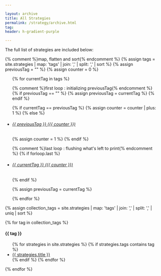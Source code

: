 ```yaml
---

layout: archive
title: All Strategies
permalink: /strategy/archive.html
tag:
header: h-gradient-purple

---
```


The full list of strategies are included below:

{% comment %}map, flatten and sort{% endcomment %}
{% assign tags =  site.strategies | map: 'tags' | join: ','  | split: ',' | sort %}
{% assign previousTag = "" %}
{% assign counter = 0 %}

<div id="tag-list">

<!-- List of all tags -->

<ul class="tags">
{% for currentTag in tags %}

  {% comment %}first loop : initializing previousTag{% endcomment %}
  {% if previousTag == "" %}
    {% assign previousTag = currentTag %}
  {% endif %}

  {% if currentTag == previousTag %}
    {% assign counter = counter | plus: 1 %}
  {% else %}
    <li><h6><a href="#{{ previousTag | slugify: 'pretty' }}" class="tag">{{ previousTag }}  <span>({{ counter }})</span></a></h6></li>
    {% assign counter = 1 %}
  {% endif %}

  {% comment %}last loop : flushing what's left to print{% endcomment %}
  {% if forloop.last %}
    <li><h6><a href="#{{ currentTag | slugify: 'pretty'}}" class="tag"><span>{{ currentTag }} ({{ counter }})</span></a></h6></li>
  {% endif %}

  {% assign previousTag = currentTag %}

{% endfor %}
</ul>

</div>

<!-- Posts by Tag -->


{% assign collection_tags =  site.strategies | map: 'tags' | join: ','  | split: ',' | uniq | sort %}

{% for tag in collection_tags %}
  <h4 id="{{ tag | slugify: 'pretty' }}">{{ tag }}</h4>
  <ul>
  {% for strategies in site.strategies %}
    {% if strategies.tags contains tag %}
    <li><a href="{{ site.baseurl }}{{ strategies.url }}">{{ strategies.title }}</a></li>
    {% endif %}
  {% endfor %}
  </ul>
{% endfor %}
